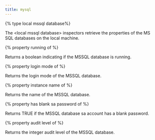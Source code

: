 ```yaml
---
title: mysql
---
```


{% type local mssql database%}

The &lt;local mssql database&gt; inspectors retrieve the properties of the MS SQL databases on the local machine.

{% property running of <local mssql database> %}

Returns a boolean indicating if the MSSQL database is running.

{% property login mode of <local mssql database> %}

Returns the login mode of the MSSQL database.

{% property instance name of <local mssql database> %}

Returns the name of the MSSQL database.

{% property has blank sa password of <local mssql database> %}

Returns TRUE if the MSSQL database sa account has a blank password.

{% property audit level of <local mssql database> %}

Returns the integer audit level of the MSSQL database.

